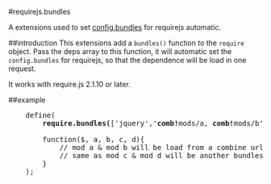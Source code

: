 #requirejs.bundles


A extensions used to set [config.bundles](http://www.requirejs.org/docs/api.html#config-bundles) for requirejs automatic.


##introduction
This extensions add a `bundles()` function to the `require` object. Pass the deps array to this function, it will 
automatic set the `config.bundles` for requirejs, so that the dependence will be load in one request.

It works with require.js 2.1.10 or later.

##example

<pre>
	define(
    	<b>require.bundles(</b>['jquery','<b>comb!</b>mods/a, <b>comb!</b>mods/b', '<b>comb!1:</b>mods/c, <b>comb!1:</b>mods/c']<b>)</b>,
    	
    	function($, a, b, c, d){
            // mod a & mod b will be load from a combine url like http://example.com/c/=/mods/a.js,/mods/b.js
            // same as mod c & mod d will be another bundles
    	}
	);
</pre>
